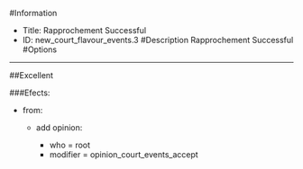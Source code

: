 #Information
 - Title: Rapprochement Successful
 - ID: new_court_flavour_events.3
#Description
Rapprochement Successful
#Options

___
##Excellent

###Efects:<ul><li>from:</li><ul><li>add opinion:</li><ul><li>who = root</li><li>modifier = opinion_court_events_accept</li></ul></ul></ul>

